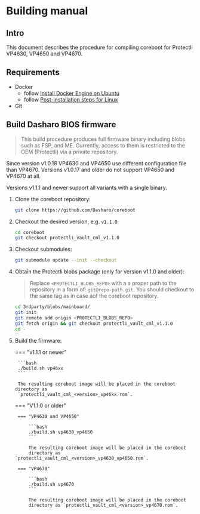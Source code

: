 # Building manual

## Intro

This document describes the procedure for compiling coreboot for Protectli
VP4630, VP4650 and VP4670.

## Requirements

- Docker
    + follow [Install Docker Engine on Ubuntu](https://docs.docker.com/engine/install/ubuntu/)
    + follow [Post-installation steps for Linux](https://docs.docker.com/engine/install/linux-postinstall/)
- Git

## Build Dasharo BIOS firmware

> This build procedure produces full firmware binary including blobs such as
> FSP, and ME. Currently, access to them is restricted to the OEM (Protectli) via
> a private repository.

Since version v1.0.18 VP4630 and VP4650 use different configuration file than
VP4670. Versions v1.0.17 and older do not support VP4650 and VP4670 at all.

Versions v1.1.1 and newer support all variants with a single binary.

1. Clone the coreboot repository:

    ```bash
    git clone https://github.com/Dasharo/coreboot
    ```

1. Checkout the desired version, e.g. `v1.1.0`:

    ```bash
    cd coreboot
    git checkout protectli_vault_cml_v1.1.0
    ```

1. Checkout submodules:

    ```bash
    git submodule update --init --checkout
    ```

1. Obtain the Protectli blobs package (only for version v1.1.0 and older):

    > Replace `<PROTECTLI_BLOBS_REPO>` with a a proper path to the repository
    > in a form of: `git@repo-path.git`. You should checkout to the same tag as
    > in case aof the coreboot repository.

    ```bash
    cd 3rdparty/blobs/mainboard/
    git init
    git remote add origin <PROTECTLI_BLOBS_REPO>
    git fetch origin && git checkout protectli_vault_cml_v1.1.0
    cd -
    ```

1. Build the firmware:

    === "v1.1.1 or newer"

        ```bash
        ./build.sh vp46xx
        ```

        The resulting coreboot image will be placed in the coreboot directory as
        `protectli_vault_cml_<version>_vp46xx.rom`.

    === "V1.1.0 or older"

        === "VP4630 and VP4650"

            ```bash
            ./build.sh vp4630_vp4650
            ```

            The resulting coreboot image will be placed in the coreboot
            directory as `protectli_vault_cml_<version>_vp4630_vp4650.rom`.

        === "VP4670"

            ```bash
            ./build.sh vp4670
            ```

            The resulting coreboot image will be placed in the coreboot
            directory as `protectli_vault_cml_<version>_vp4670.rom`.
